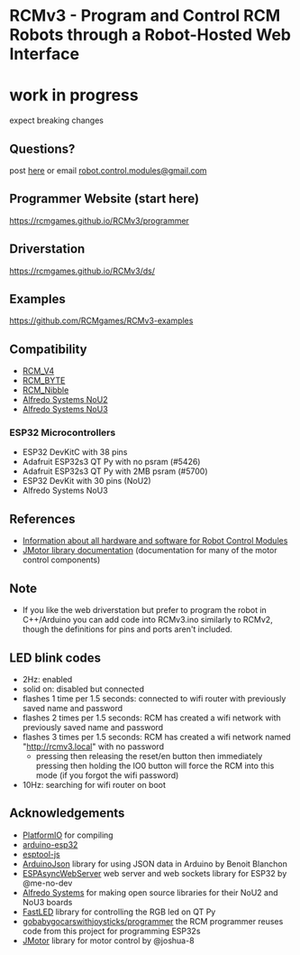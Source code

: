 # RCMv3 - Program and Control RCM Robots through a Robot-Hosted Web Interface

# work in progress
expect breaking changes

## Questions?
post [here](https://github.com/orgs/RCMgames/discussions/categories/rcmv3) or email robot.control.modules@gmail.com

## Programmer Website (start here)
https://rcmgames.github.io/RCMv3/programmer

## Driverstation
https://rcmgames.github.io/RCMv3/ds/

## Examples
https://github.com/RCMgames/RCMv3-examples

## Compatibility
* [RCM_V4](https://github.com/RCMgames/RCM-Hardware-V4)
* [RCM_BYTE](https://github.com/RCMgames/RCM-Hardware-BYTE)
* [RCM_Nibble](https://github.com/RCMgames/RCM-Hardware-Nibble)
* [Alfredo Systems NoU2](https://www.alfredosys.com/products/alfredo-nou2/)
* [Alfredo Systems NoU3](https://www.alfredosys.com/products/alfredo-nou3/)

### ESP32 Microcontrollers
* ESP32 DevKitC with 38 pins
* Adafruit ESP32s3 QT Py with no psram (#5426)
* Adafruit ESP32s3 QT Py with 2MB psram (#5700)
* ESP32 DevKit with 30 pins (NoU2)
* Alfredo Systems NoU3

## References
* [Information about all hardware and software for Robot Control Modules](https://github.com/rcmgames?view_as=public)
* [JMotor library documentation](https://joshua-8.github.io/JMotor/md_readme.html) (documentation for many of the motor control components)

## Note
* If you like the web driverstation but prefer to program the robot in C++/Arduino you can add code into RCMv3.ino similarly to RCMv2, though the definitions for pins and ports aren't included.

## LED blink codes
* 2Hz: enabled
* solid on: disabled but connected
* flashes 1 time per 1.5 seconds: connected to wifi router with previously saved name and password
* flashes 2 times per 1.5 seconds: RCM has created a wifi network with previously saved name and password
* flashes 3 times per 1.5 seconds: RCM has created a wifi network named "http://rcmv3.local" with no password
    * pressing then releasing the reset/en button then immediately pressing then holding the IO0 button will force the RCM into this mode (if you forgot the wifi password)
* 10Hz: searching for wifi router on boot

## Acknowledgements
* [PlatformIO](https://registry.platformio.org/platforms/platformio/espressif32) for compiling
* [arduino-esp32](https://github.com/espressif/arduino-esp32)
* [esptool-js](https://github.com/espressif/esptool-js)
* [ArduinoJson](https://arduinojson.org/) library for using JSON data in Arduino by Benoit Blanchon
* [ESPAsyncWebServer](https://github.com/me-no-dev/ESPAsyncWebServer) web server and web sockets library for ESP32 by @me-no-dev
* [Alfredo Systems](https://www.alfredosys.com/) for making open source libraries for their NoU2 and NoU3 boards
* [FastLED](https://github.com/FastLED/FastLED) library for controlling the RGB led on QT Py
* [gobabygocarswithjoysticks/programmer](https://github.com/gobabygocarswithjoysticks/programmer) the RCM programmer reuses code from this project for programming ESP32s
* [JMotor](https://github.com/joshua-8/JMotor) library for motor control by @joshua-8

